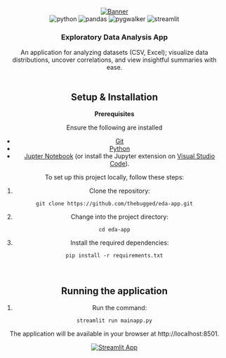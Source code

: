 <div align="center">
  <br />
    <a href="" target="_blank">
      <img src="https://github.com/thebugged/eda-app/assets/74977495/b78e3d25-7313-463f-89f4-9c7d5f5166c1" alt="Banner">
    </a>
  <br />

  <div>
    <img src="https://img.shields.io/badge/-Python-black?style=for-the-badge&logoColor=white&logo=python&color=3776AB" alt="python" />
    <img src="https://img.shields.io/badge/-Pandas-black?style=for-the-badge&logoColor=white&logo=pandas&color=150458" alt="pandas" />
    <img src="https://img.shields.io/badge/-PyGWalker-black?style=for-the-badge&logoColor=white&logo=pygwalker&color=FFB317" alt="pygwalker" />
    <img src="https://img.shields.io/badge/-Streamlit-black?style=for-the-badge&logoColor=white&logo=streamlit&color=FF4B4B" alt="streamlit" />

</div>


  <h3 align="center">Exploratory Data Analysis App</h3>

   <div align="center">
     An application for analyzing datasets (CSV, Excel); visualize data distributions, uncover correlations, and view insightful summaries with ease.
</div>
<br/>


## Setup & Installation
**Prerequisites**

Ensure the following are installed
- [Git](https://git-scm.com/)
- [Python](https://www.python.org/downloads/)
- [Jupter Notebook](https://jupyter.org/install) (or install the Jupyter extension on [Visual Studio Code](https://code.visualstudio.com/)).
  
To set up this project locally, follow these steps:

1. Clone the repository:
```shell
git clone https://github.com/thebugged/eda-app.git
```

2. Change into the project directory: 
```shell
cd eda-app
```

3. Install the required dependencies: 
```shell
pip install -r requirements.txt
```
<br/>

## Running the application
1. Run the command: 
```shell
streamlit run mainapp.py
```


The application will be available in your browser at http://localhost:8501.

[![Streamlit App](https://static.streamlit.io/badges/streamlit_badge_black_white.svg)]()
